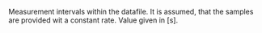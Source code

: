 
Measurement intervals within the datafile. It is assumed, that the samples are provided wit a constant rate. 
Value given in [s].
